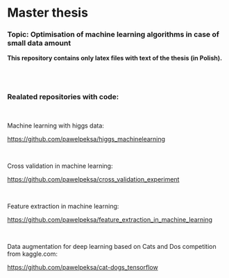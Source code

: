 # Master thesis

### Topic: Optimisation of machine learning algorithms in case of small data amount

**This repository contains only latex files with text of the thesis (in Polish).**

<br><br>

### Realated repositories with code:

<br>

Machine learning with higgs data:

https://github.com/pawelpeksa/higgs_machinelearning

<br>

Cross validation in machine learning:

https://github.com/pawelpeksa/cross_validation_experiment

<br>

Feature extraction in machine learning:

https://github.com/pawelpeksa/feature_extraction_in_machine_learning

<br>

Data augmentation for deep learning based on Cats and Dos competition from kaggle.com:

https://github.com/pawelpeksa/cat-dogs_tensorflow

